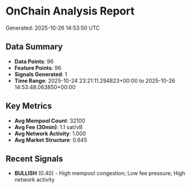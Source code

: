 # OnChain Analysis Report
Generated: 2025-10-26 14:53:50 UTC

## Data Summary
- **Data Points**: 96
- **Feature Points**: 96
- **Signals Generated**: 1
- **Time Range**: 2025-10-24 23:21:11.294823+00:00 to 2025-10-26 14:53:48.063850+00:00

## Key Metrics
- **Avg Mempool Count**: 32100
- **Avg Fee (30min)**: 1.1 sat/vB
- **Avg Network Activity**: 1.000
- **Avg Market Structure**: 0.645

## Recent Signals
- **BULLISH** (0.40) - High mempool congestion; Low fee pressure; High network activity
